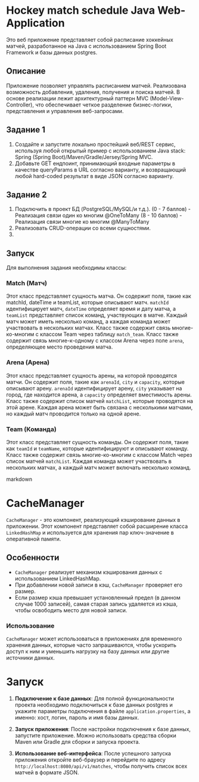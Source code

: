 # Hockey match schedule  Java Web-Application

Это веб приложение представляет собой расписание хоккейных матчей, разработанное на Java с использованием Spring Boot Framework и базы данных postgres.

## Описание

Приложение позволяет управлять расписанием матчей. Реализована возможность добавления, удаления, получения и поиска матчей. В основе реализации лежит архитектурный паттерн MVC (Model-View-Controller), что обеспечивает четкое разделение бизнес-логики, представления и управления веб-запросами.


## Задание 1

1.  Создайте и запустите локально простейший веб/REST сервис, используя любой открытый пример с использованием Java stack: Spring (Spring Boot)/Maven/Gradle/Jersey/Spring MVC.
2.  Добавьте GET ендпоинт, принимающий входные параметры в качестве queryParams в URL согласно варианту, и возвращающий любой hard-coded результат в виде JSON согласно варианту.

## Задание 2

1. Подключить в проект БД (PostgreSQL/MySQL/и т.д.).
   (0 - 7 баллов) - Реализация связи один ко многим @OneToMany
   (8 - 10 баллов) - Реализация связи многие ко многим @ManyToMany
2. Реализовать CRUD-операции со всеми сущностями.
3. 
## Запуск

Для выполнения задания необходимы классы:
### Match (Матч)

Этот класс представляет сущность матча. Он содержит поля, такие как matchId, dateTime и teamList, которые описывают матч. `matchId` идентифицирует матч, `dateTime` определяет время и дату матча, а `teamList` представляет список команд, участвующих в матче. Каждый матч может иметь несколько команд, а каждая команда может участвовать в нескольких матчах. Класс также содержит связь многие-ко-многим с классом Team через таблицу `match_team`. Класс также содержит связь многие-к-одному с классом Arena через поле `arena`, определяющее место проведения матча.

### Arena (Арена)

Этот класс представляет сущность арены, на которой проводятся матчи. Он содержит поля, такие как `arenaId`, `city` и `capacity`, которые описывают арену. `arenaId` идентифицирует арену, `city` указывает на город, где находится арена, а `capacity` определяет вместимость арены. Класс также содержит список матчей `matchList`, которые проводятся на этой арене. Каждая арена может быть связана с несколькими матчами, но каждый матч проводится только на одной арене.

### Team (Команда)

Этот класс представляет сущность команды. Он содержит поля, такие как `teamId` и `teamName`, которые идентифицируют и описывают команду. Класс также содержит связь многие-ко-многим с классом Match через список матчей `matchList`. Каждая команда может участвовать в нескольких матчах, а каждый матч может включать несколько команд.

markdown

# CacheManager

`CacheManager` - это компонент, реализующий кэширование данных в приложении. Этот компонент представляет собой расширение класса `LinkedHashMap` и используется для хранения пар ключ-значение в оперативной памяти.

## Особенности

- `CacheManager` реализует механизм кэширования данных с использованием LinkedHashMap.
- При добавлении новой записи в кэш, `CacheManager` проверяет его размер.
- Если размер кэша превышает установленный предел (в данном случае 1000 записей), самая старая запись удаляется из кэша, чтобы освободить место для новой записи.

### Использование

`CacheManager` может использоваться в приложениях для временного хранения данных, которые часто запрашиваются, чтобы ускорить доступ к ним и уменьшить нагрузку на базу данных или другие источники данных.

# Запуск

1.  **Подключение к базе данных**: Для полной функциональности проекта необходимо подключиться к базе данных postgres и укажите параметры подключения в файле `application.properties`, а именно: хост, логин, пароль и имя базы данных.
    
2.  **Запуск приложения**: После настройки подключения к базе данных, запустите приложение. Можно использовать средства сборки Maven или Gradle для сборки и запуска проекта.
    
3.  **Использование веб-интерфейса**: После успешного запуска приложения откройте веб-браузер и перейдите по адресу `http://localhost:8080/api/v1/matches`, чтобы получить список всех матчей в формате JSON.
